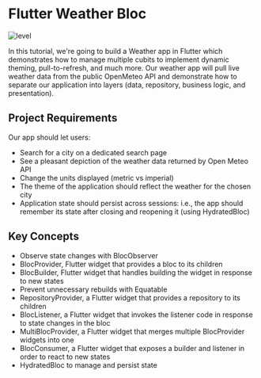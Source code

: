 # Flutter Weather Bloc

![level](https://img.shields.io/badge/level-advanced-red.svg)

In this tutorial, we're going to build a Weather app in Flutter which demonstrates how to manage multiple cubits to
implement dynamic theming, pull-to-refresh, and much more. Our weather app will pull live weather data from the public
OpenMeteo API and demonstrate how to separate our application into layers (data, repository, business logic, and
presentation).

## Project Requirements

Our app should let users:

- Search for a city on a dedicated search page
- See a pleasant depiction of the weather data returned by Open Meteo API
- Change the units displayed (metric vs imperial)
- The theme of the application should reflect the weather for the chosen city
- Application state should persist across sessions: i.e., the app should remember its state after closing and reopening
  it (using HydratedBloc)

## Key Concepts

- Observe state changes with BlocObserver
- BlocProvider, Flutter widget that provides a bloc to its children
- BlocBuilder, Flutter widget that handles building the widget in response to new states
- Prevent unnecessary rebuilds with Equatable
- RepositoryProvider, a Flutter widget that provides a repository to its children
- BlocListener, a Flutter widget that invokes the listener code in response to state changes in the bloc
- MultiBlocProvider, a Flutter widget that merges multiple BlocProvider widgets into one
- BlocConsumer, a Flutter widget that exposes a builder and listener in order to react to new states
- HydratedBloc to manage and persist state
